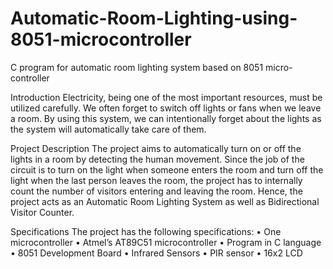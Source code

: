 # Automatic-Room-Lighting-using-8051-microcontroller
C program for automatic room lighting system based on 8051 micro-controller

Introduction
Electricity, being one of the most important resources, must be utilized carefully. We often forget to switch off lights or fans when we leave a room. By using this system, we can intentionally forget about the lights as the system will automatically take care of them.

Project Description
The project aims to automatically turn on or off the lights in a room by detecting the human movement. Since the job of the circuit is to turn on the light when someone enters the room and turn off the light when the last person leaves the room, the project has to internally count the number of visitors entering and leaving the room. Hence, the project acts as an Automatic Room Lighting System as well as Bidirectional Visitor Counter.

Specifications
The project has the following specifications:
•	One microcontroller
•	Atmel’s AT89C51 microcontroller
•	Program in C language
•	8051 Development Board
•	Infrared Sensors
•	PIR sensor
•	16x2 LCD
